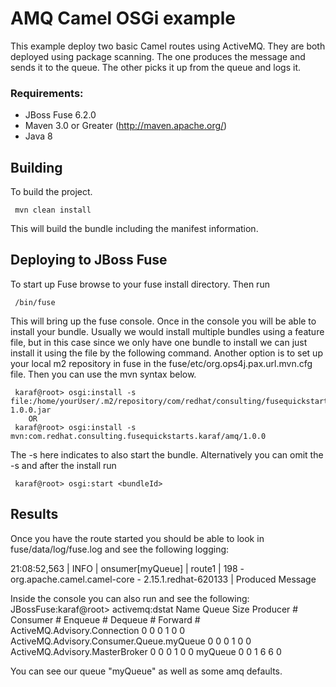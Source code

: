 AMQ Camel OSGi example
====================================
This example deploy two basic Camel routes using ActiveMQ. They are both deployed using package scanning.  The one produces the message and sends it to the queue.  The other picks it up from the queue and logs it. 

### Requirements:
 * JBoss Fuse 6.2.0
 * Maven 3.0 or Greater (http://maven.apache.org/)
 * Java 8

Building
-----------------------
To build the project.

     mvn clean install

This will build the bundle including the manifest information.

Deploying to JBoss Fuse
-----------------------

To start up Fuse browse to your fuse install directory. Then run

     /bin/fuse

This will bring up the fuse console. Once in the console you will be able to install your bundle. Usually we would install multiple bundles using a feature file, but in this case since we only have one bundle to install we can just install it using the file by the following command. Another option is to set up your local m2 repository in fuse in the fuse/etc/org.ops4j.pax.url.mvn.cfg file. Then you can use the mvn syntax below.

     karaf@root> osgi:install -s file:/home/yourUser/.m2/repository/com/redhat/consulting/fusequickstarts/karaf/amq/1.0.0/amq-1.0.0.jar
        OR
     karaf@root> osgi:install -s mvn:com.redhat.consulting.fusequickstarts.karaf/amq/1.0.0

 The -s here indicates to also start the bundle.  Alternatively you can omit the -s and after the install run

     karaf@root> osgi:start <bundleId>

Results
-----------------------
Once you have the route started you should be able to look in fuse/data/log/fuse.log and see the following logging:

21:08:52,563 | INFO  | onsumer[myQueue] | route1                           | 198 - org.apache.camel.camel-core - 2.15.1.redhat-620133 | Produced Message

Inside the console you can also run and see the following:
     JBossFuse:karaf@root> activemq:dstat
     Name                                                Queue Size  Producer #  Consumer #   Enqueue #   Dequeue #   Forward #
     ActiveMQ.Advisory.Connection                                 0           0           0           1           0           0
     ActiveMQ.Advisory.Consumer.Queue.myQueue                     0           0           0           1           0           0
     ActiveMQ.Advisory.MasterBroker                               0           0           0           1           0           0
     myQueue                                                      0           0           1           6           6           0

You can see our queue "myQueue" as well as some amq defaults.  

